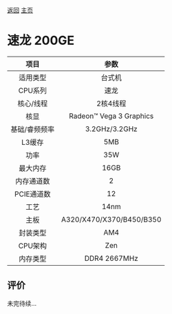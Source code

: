 [返回](../../../)  [主页](../../../../../)

# 速龙 200GE

| 项目 | 参数 |
| :------: | :------: |
|适用类型 | 台式机|
|CPU系列| 速龙 |
|核心/线程| 2核4线程|
|核显| Radeon™ Vega 3 Graphics |
|基础/睿频频率 |3.2GHz/3.2GHz|
| L3缓存| 5MB|
|功率| 35W |
|最大内存| 16GB |
|内存通道数| 2|
|PCIE通道数| 12 |
|工艺|14nm |
|主板| A320/X470/X370/B450/B350 |
|封装类型| AM4 |
|CPU架构|  Zen  |
|内存类型| DDR4 2667MHz |

## 评价

 未完待续...
